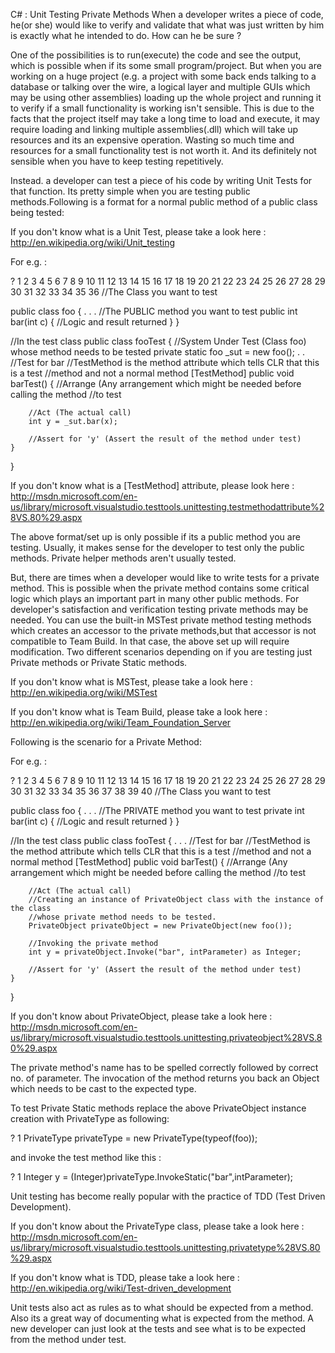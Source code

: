 C# : Unit Testing Private Methods
When a developer writes a piece of code, he(or she) would like to verify and validate that what was just written by him is exactly what he intended to do. How can he be sure ? 

One of the possibilities is to run(execute) the code and see the output, which is possible when if its some small program/project. But when you are working on a huge project (e.g. a project with some back ends talking to a database or talking over the wire, a logical layer and multiple GUIs which may be using other assemblies) loading up the whole project and running it to verify if a small functionality is working isn't sensible. This is due to the facts that the project itself may take a long time to load and execute, it may require loading and linking multiple assemblies(.dll) which will take up resources and its an expensive operation. Wasting so much time and resources for a small functionality test is not worth it. And its definitely not sensible when you have to keep testing repetitively.

Instead. a developer can test a piece of his code by writing Unit Tests for that function. Its pretty simple when you are testing public methods.Following is a format for a normal public method of a public class being tested:

If you don't know what is a Unit Test, please take a look here :
http://en.wikipedia.org/wiki/Unit_testing

For e.g. :

?
1
2
3
4
5
6
7
8
9
10
11
12
13
14
15
16
17
18
19
20
21
22
23
24
25
26
27
28
29
30
31
32
33
34
35
36
//The Class you want to test
 
public class foo
{
    .
    .
    .
    //The PUBLIC method you want to test
    public int bar(int c)
    {
        //Logic and result returned
    }
}
 
//In the test class
public class fooTest
{
    //System Under Test (Class foo) whose method needs to be tested
    private static foo _sut = new foo();
    .
    .
    //Test for bar
    //TestMethod is the method attribute which tells CLR that this is a test
    //method and not a normal method
    [TestMethod]
    public void barTest()
    {
        //Arrange (Any arrangement which might be needed before calling the method
        //to test
 
        //Act (The actual call)
        int y = _sut.bar(x);
 
        //Assert for 'y' (Assert the result of the method under test)
    }
}

If you don't know what is a [TestMethod] attribute, please look here :
http://msdn.microsoft.com/en-us/library/microsoft.visualstudio.testtools.unittesting.testmethodattribute%28VS.80%29.aspx

The above format/set up is only possible if its a public method you are testing. Usually, it makes sense for the developer to test only the public methods. Private helper methods aren't usually tested. 

But, there are times when a developer would like to write tests for a private method. This is possible when the private method contains some critical logic which plays an important part in many other public methods. For developer's satisfaction and verification testing private methods may be needed. You can use the built-in MSTest private method testing methods which creates an accessor to the private methods,but that accessor is not compatible to Team Build. In that case, the above set up will require modification. Two different scenarios depending on if you are testing just Private methods or Private Static methods.

If you don't know what is MSTest, please take a look here :
http://en.wikipedia.org/wiki/MSTest

If you don't know what is Team Build, please take a look here :
http://en.wikipedia.org/wiki/Team_Foundation_Server

Following is the scenario for a Private Method:

For e.g. :

?
1
2
3
4
5
6
7
8
9
10
11
12
13
14
15
16
17
18
19
20
21
22
23
24
25
26
27
28
29
30
31
32
33
34
35
36
37
38
39
40
//The Class you want to test
 
public class foo
{
    .
    .
    .
    //The PRIVATE method you want to test
    private int bar(int c)
    {
        //Logic and result returned
    }
}
 
//In the test class
public class fooTest
{
    .
    .
    .
    //Test for bar
    //TestMethod is the method attribute which tells CLR that this is a test
    //method and not a normal method
    [TestMethod]
    public void barTest()
    {
        //Arrange (Any arrangement which might be needed before calling the method
        //to test
 
        //Act (The actual call)
        //Creating an instance of PrivateObject class with the instance of the class
        //whose private method needs to be tested.
        PrivateObject privateObject = new PrivateObject(new foo());
 
        //Invoking the private method
        int y = privateObject.Invoke("bar", intParameter) as Integer;
 
        //Assert for 'y' (Assert the result of the method under test)
    }
}

If you don't know about PrivateObject, please take a look here :
http://msdn.microsoft.com/en-us/library/microsoft.visualstudio.testtools.unittesting.privateobject%28VS.80%29.aspx

The private method's name has to be spelled correctly followed by correct no. of parameter. The invocation of the method returns you back an Object which needs to be cast to the expected type.

To test Private Static methods replace the above PrivateObject instance creation with PrivateType as following:

?
1
PrivateType privateType = new PrivateType(typeof(foo));

and invoke the test method like this :

?
1
Integer y = (Integer)privateType.InvokeStatic("bar",intParameter);

Unit testing has become really popular with the practice of TDD (Test Driven Development).

If you don't know about the PrivateType class, please take a look here :
http://msdn.microsoft.com/en-us/library/microsoft.visualstudio.testtools.unittesting.privatetype%28VS.80%29.aspx

If you don't know what is TDD, please take a look here :
http://en.wikipedia.org/wiki/Test-driven_development

Unit tests also act as rules as to what should be expected from a method. Also its a great way of documenting what is expected from the method. A new developer can just look at the tests and see what is to be expected from the method under test.

